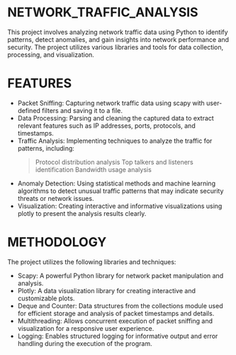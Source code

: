# NETWORK_TRAFFIC_ANALYSIS
This project involves analyzing network traffic data using Python to identify patterns, detect anomalies, and gain insights into network performance and security. The project utilizes various libraries and tools for data collection, processing, and visualization.

# FEATURES 
* Packet Sniffing: Capturing network traffic data using scapy with user-defined filters and saving it to a file.
* Data Processing: Parsing and cleaning the captured data to extract relevant features such as IP addresses, ports, protocols, and timestamps.
* Traffic Analysis: Implementing techniques to analyze the traffic for patterns, including:
  > Protocol distribution analysis
  > Top talkers and listeners identification
  > Bandwidth usage analysis
* Anomaly Detection: Using statistical methods and machine learning algorithms to detect unusual traffic patterns that may indicate security threats or network issues.
* Visualization: Creating interactive and informative visualizations using plotly to present the analysis results clearly.

 # METHODOLOGY
 
The project utilizes the following libraries and techniques:

* Scapy: A powerful Python library for network packet manipulation and analysis.
* Plotly: A data visualization library for creating interactive and customizable plots.
* Deque and Counter: Data structures from the collections module used for efficient storage and analysis of packet timestamps and details.
* Multithreading: Allows concurrent execution of packet sniffing and visualization for a responsive user experience.
* Logging: Enables structured logging for informative output and error handling during the execution of the program.

  
